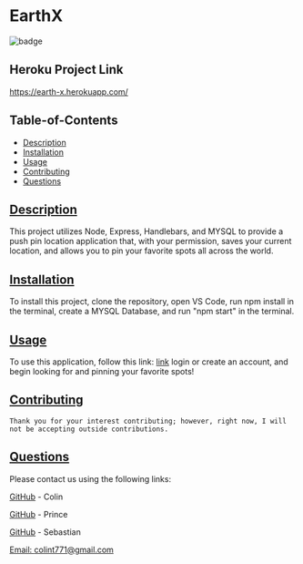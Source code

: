 # EarthX

  ![badge](https://img.shields.io/badge/license-mit-blue)
  
  ## Heroku Project Link
  
 https://earth-x.herokuapp.com/

  ## Table-of-Contents

  * [Description](#description)
  * [Installation](#installation)
  * [Usage](#usage)
  * [Contributing](#contributing)
  * [Questions](#questions)
  
  ## [Description](#table-of-contents)

  This project utilizes Node, Express, Handlebars, and MYSQL to provide a push pin location application that, with your permission, saves your current location, and allows you to pin your favorite spots all across the world.

  ## [Installation](#table-of-contents)

  To install this project, clone the repository, open VS Code, run npm install in the terminal, create a MYSQL Database, and run "npm start" in the terminal.

  ## [Usage](#table-of-contents)

  To use this application, follow this link: [link](https://earth-x.herokuapp.com/) login or create an account, and begin looking for and pinning your favorite spots!

  
  
   

  ## [Contributing](#table-of-contents)
  
  
    Thank you for your interest contributing; however, right now, I will not be accepting outside contributions.
      

  ## [Questions](#table-of-contents)

  Please contact us using the following links:

  [GitHub](https://github.com/colint771) - Colin

  [GitHub](https://github.com/Reggiejr44) - Prince

  [GitHub](https://github.com/OGBASH03) - Sebastian

  [Email: colint771@gmail.com](mailto:colint771@gmail.com)
